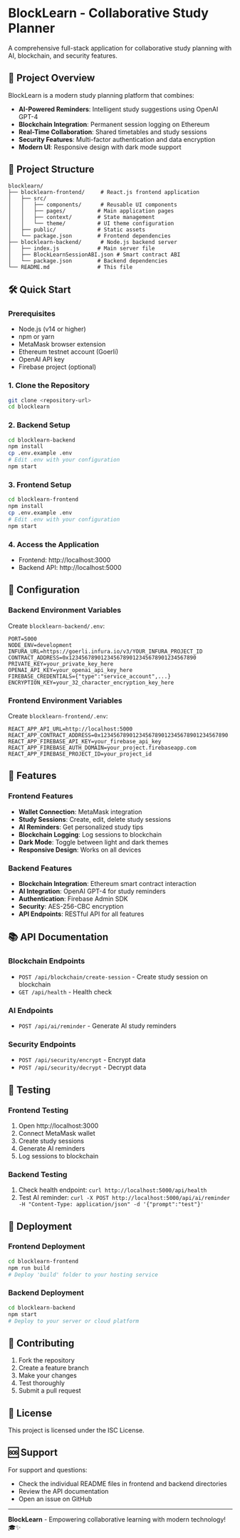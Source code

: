 # BlockLearn - Collaborative Study Planner

A comprehensive full-stack application for collaborative study planning with AI, blockchain, and security features.

## 🚀 Project Overview

BlockLearn is a modern study planning platform that combines:
- **AI-Powered Reminders**: Intelligent study suggestions using OpenAI GPT-4
- **Blockchain Integration**: Permanent session logging on Ethereum
- **Real-Time Collaboration**: Shared timetables and study sessions
- **Security Features**: Multi-factor authentication and data encryption
- **Modern UI**: Responsive design with dark mode support

## 📁 Project Structure

```
blocklearn/
├── blocklearn-frontend/     # React.js frontend application
│   ├── src/
│   │   ├── components/      # Reusable UI components
│   │   ├── pages/          # Main application pages
│   │   ├── context/        # State management
│   │   └── theme/          # UI theme configuration
│   ├── public/             # Static assets
│   └── package.json        # Frontend dependencies
├── blocklearn-backend/      # Node.js backend server
│   ├── index.js            # Main server file
│   ├── BlockLearnSessionABI.json # Smart contract ABI
│   └── package.json        # Backend dependencies
└── README.md               # This file
```

## 🛠️ Quick Start

### Prerequisites

- Node.js (v14 or higher)
- npm or yarn
- MetaMask browser extension
- Ethereum testnet account (Goerli)
- OpenAI API key
- Firebase project (optional)

### 1. Clone the Repository

```bash
git clone <repository-url>
cd blocklearn
```

### 2. Backend Setup

```bash
cd blocklearn-backend
npm install
cp .env.example .env
# Edit .env with your configuration
npm start
```

### 3. Frontend Setup

```bash
cd blocklearn-frontend
npm install
cp .env.example .env
# Edit .env with your configuration
npm start
```

### 4. Access the Application

- Frontend: http://localhost:3000
- Backend API: http://localhost:5000

## 🔧 Configuration

### Backend Environment Variables

Create `blocklearn-backend/.env`:

```env
PORT=5000
NODE_ENV=development
INFURA_URL=https://goerli.infura.io/v3/YOUR_INFURA_PROJECT_ID
CONTRACT_ADDRESS=0x1234567890123456789012345678901234567890
PRIVATE_KEY=your_private_key_here
OPENAI_API_KEY=your_openai_api_key_here
FIREBASE_CREDENTIALS={"type":"service_account",...}
ENCRYPTION_KEY=your_32_character_encryption_key_here
```

### Frontend Environment Variables

Create `blocklearn-frontend/.env`:

```env
REACT_APP_API_URL=http://localhost:5000
REACT_APP_CONTRACT_ADDRESS=0x1234567890123456789012345678901234567890
REACT_APP_FIREBASE_API_KEY=your_firebase_api_key
REACT_APP_FIREBASE_AUTH_DOMAIN=your_project.firebaseapp.com
REACT_APP_FIREBASE_PROJECT_ID=your_project_id
```

## 🚀 Features

### Frontend Features
- **Wallet Connection**: MetaMask integration
- **Study Sessions**: Create, edit, delete study sessions
- **AI Reminders**: Get personalized study tips
- **Blockchain Logging**: Log sessions to blockchain
- **Dark Mode**: Toggle between light and dark themes
- **Responsive Design**: Works on all devices

### Backend Features
- **Blockchain Integration**: Ethereum smart contract interaction
- **AI Integration**: OpenAI GPT-4 for study reminders
- **Authentication**: Firebase Admin SDK
- **Security**: AES-256-CBC encryption
- **API Endpoints**: RESTful API for all features

## 📚 API Documentation

### Blockchain Endpoints
- `POST /api/blockchain/create-session` - Create study session on blockchain
- `GET /api/health` - Health check

### AI Endpoints
- `POST /api/ai/reminder` - Generate AI study reminders

### Security Endpoints
- `POST /api/security/encrypt` - Encrypt data
- `POST /api/security/decrypt` - Decrypt data

## 🧪 Testing

### Frontend Testing
1. Open http://localhost:3000
2. Connect MetaMask wallet
3. Create study sessions
4. Generate AI reminders
5. Log sessions to blockchain

### Backend Testing
1. Check health endpoint: `curl http://localhost:5000/api/health`
2. Test AI reminder: `curl -X POST http://localhost:5000/api/ai/reminder -H "Content-Type: application/json" -d '{"prompt":"test"}'`

## 🚀 Deployment

### Frontend Deployment
```bash
cd blocklearn-frontend
npm run build
# Deploy 'build' folder to your hosting service
```

### Backend Deployment
```bash
cd blocklearn-backend
npm start
# Deploy to your server or cloud platform
```

## 🤝 Contributing

1. Fork the repository
2. Create a feature branch
3. Make your changes
4. Test thoroughly
5. Submit a pull request

## 📄 License

This project is licensed under the ISC License.

## 🆘 Support

For support and questions:
- Check the individual README files in frontend and backend directories
- Review the API documentation
- Open an issue on GitHub

---

**BlockLearn** - Empowering collaborative learning with modern technology! 🎓✨
